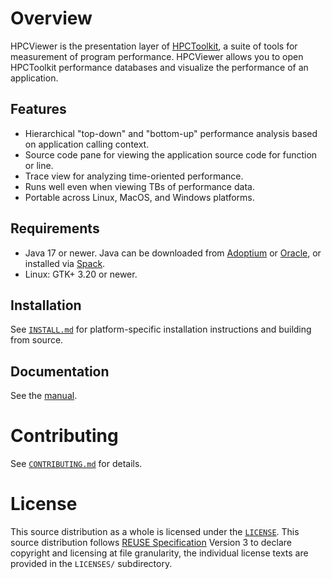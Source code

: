 <!--
SPDX-FileCopyrightText: 2020-2024 Rice University
SPDX-FileCopyrightText: 2024 Contributors to the HPCToolkit Project

SPDX-License-Identifier: CC-BY-4.0
-->

# Overview

HPCViewer is the presentation layer of [HPCToolkit](https://gitlab.com/hpctoolkit/hpctoolkit), a suite of tools for measurement of program performance. HPCViewer allows you to open HPCToolkit performance databases and visualize the performance of an application.

## Features

- Hierarchical "top-down" and "bottom-up" performance analysis based on application calling context.
- Source code pane for viewing the application source code for function or line.
- Trace view for analyzing time-oriented performance.
- Runs well even when viewing TBs of performance data.
- Portable across Linux, MacOS, and Windows platforms.

## Requirements

- Java 17 or newer. Java can be downloaded from [Adoptium](https://adoptium.net/temurin/releases) or [Oracle](https://www.oracle.com/java/technologies/javase-downloads.html), or installed via [Spack](https://spack.io).
- Linux: GTK+ 3.20 or newer.

## Installation

See [`INSTALL.md`] for platform-specific installation instructions and building from source.

## Documentation

See the [manual](https://hpctoolkit.gitlab.io/hpcviewer/).

# Contributing

See [`CONTRIBUTING.md`] for details.

# License

This source distribution as a whole is licensed under the [`LICENSE`](./LICENSE). This source distribution follows [REUSE Specification] Version 3 to declare copyright and licensing at file granularity, the individual license texts are provided in the `LICENSES/` subdirectory.

[reuse specification]: https://reuse.software/spec/
[`contributing.md`]: CONTRIBUTING.md
[`install.md`]: INSTALL.md
